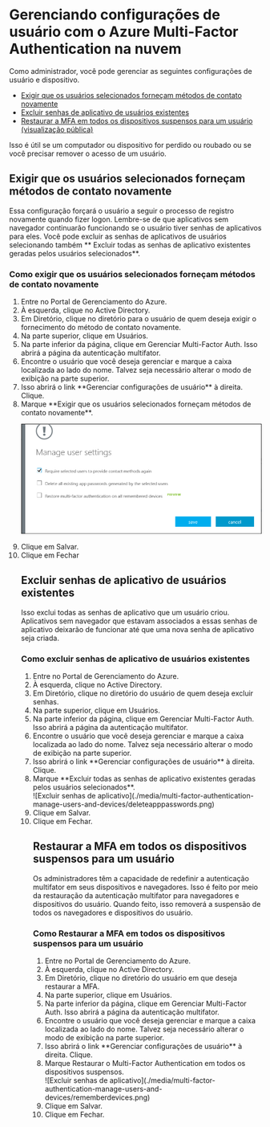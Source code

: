<properties 
	pageTitle="Relatórios do Azure Multi-Factor Authentication" 
	description="Isso descreve como alterar as configurações de usuário, como forçar os usuários a fazer o processo de verificação novamente." 
	documentationCenter="" 
	services="multi-factor-authentication" 
	authors="billmath" 
	manager="stevenpo" 
	editor="curtand"/>

<tags 
	ms.service="multi-factor-authentication" 
	ms.workload="identity" 
	ms.tgt_pltfrm="na" 
	ms.devlang="na" 
	ms.topic="article" 
	ms.date="11/17/2015" 
	ms.author="billmath"/>

# Gerenciando configurações de usuário com o Azure Multi-Factor Authentication na nuvem

Como administrador, você pode gerenciar as seguintes configurações de usuário e dispositivo.

- [Exigir que os usuários selecionados forneçam métodos de contato novamente](#require-selected-users-to-provide-contact-methods-again)
- [Excluir senhas de aplicativo de usuários existentes](#delete-users-existing-app-passwords)
- [Restaurar a MFA em todos os dispositivos suspensos para um usuário (visualização pública)](#restore-mfa-on-all-suspended-devices-for-a-user)






Isso é útil se um computador ou dispositivo for perdido ou roubado ou se você precisar remover o acesso de um usuário.


## Exigir que os usuários selecionados forneçam métodos de contato novamente

Essa configuração forçará o usuário a seguir o processo de registro novamente quando fizer logon. Lembre-se de que aplicativos sem navegador continuarão funcionando se o usuário tiver senhas de aplicativos para eles. Você pode excluir as senhas de aplicativos de usuários selecionando também ** Excluir todas as senhas de aplicativo existentes geradas pelos usuários selecionados**.

### Como exigir que os usuários selecionados forneçam métodos de contato novamente

<ol>
<li>Entre no Portal de Gerenciamento do Azure.</li>
<li>À esquerda, clique no Active Directory.</li>
<li>Em Diretório, clique no diretório para o usuário de quem deseja exigir o fornecimento do método de contato novamente.</li>
<li>Na parte superior, clique em Usuários.</li>
<li>Na parte inferior da página, clique em Gerenciar Multi-Factor Auth. Isso abrirá a página da autenticação multifator. <li>Encontre o usuário que você deseja gerenciar e marque a caixa localizada ao lado do nome. Talvez seja necessário alterar o modo de exibição na parte superior.</li> <li>Isso abrirá o link **Gerenciar configurações de usuário** à direita. Clique.</li> <li>Marque **Exigir que os usuários selecionados forneçam métodos de contato novamente**.</li>

![Fornecer métodos de contato](./media/multi-factor-authentication-manage-users-and-devices/reproofup.png)

<li>Clique em Salvar.</li>
<li>Clique em Fechar</li>

## Excluir senhas de aplicativo de usuários existentes

Isso exclui todas as senhas de aplicativo que um usuário criou. Aplicativos sem navegador que estavam associados a essas senhas de aplicativo deixarão de funcionar até que uma nova senha de aplicativo seja criada.

### Como excluir senhas de aplicativo de usuários existentes

<ol>
<li>Entre no Portal de Gerenciamento do Azure.</li>
<li>À esquerda, clique no Active Directory.</li>
<li>Em Diretório, clique no diretório do usuário de quem deseja excluir senhas.</li>
<li>Na parte superior, clique em Usuários.</li>
<li>Na parte inferior da página, clique em Gerenciar Multi-Factor Auth. Isso abrirá a página da autenticação multifator. <li>Encontre o usuário que você deseja gerenciar e marque a caixa localizada ao lado do nome. Talvez seja necessário alterar o modo de exibição na parte superior.</li> <li>Isso abrirá o link **Gerenciar configurações de usuário** à direita. Clique.</li> <li>Marque **Excluir todas as senhas de aplicativo existentes geradas pelos usuários selecionados**.</li> ![Excluir senhas de aplicativo](./media/multi-factor-authentication-manage-users-and-devices/deleteapppasswords.png) <li>Clique em Salvar.</li> <li>Clique em Fechar.</li>





## Restaurar a MFA em todos os dispositivos suspensos para um usuário

Os administradores têm a capacidade de redefinir a autenticação multifator em seus dispositivos e navegadores. Isso é feito por meio da restauração da autenticação multifator para navegadores e dispositivos do usuário. Quando feito, isso removerá a suspensão de todos os navegadores e dispositivos do usuário.

### Como Restaurar a MFA em todos os dispositivos suspensos para um usuário

<ol>
<li>Entre no Portal de Gerenciamento do Azure.</li>
<li>À esquerda, clique no Active Directory.</li>
<li>Em Diretório, clique no diretório do usuário em que deseja restaurar a MFA.</li>
<li>Na parte superior, clique em Usuários.</li>
<li>Na parte inferior da página, clique em Gerenciar Multi-Factor Auth. Isso abrirá a página da autenticação multifator. <li>Encontre o usuário que você deseja gerenciar e marque a caixa localizada ao lado do nome. Talvez seja necessário alterar o modo de exibição na parte superior.</li> <li>Isso abrirá o link **Gerenciar configurações de usuário** à direita. Clique.</li> <li>Marque Restaurar o Multi-Factor Authentication em todos os dispositivos suspensos.</li> ![Excluir senhas de aplicativo](./media/multi-factor-authentication-manage-users-and-devices/rememberdevices.png) <li>Clique em Salvar.</li> <li>Clique em Fechar.</li>

<!---HONumber=Nov15_HO4-->